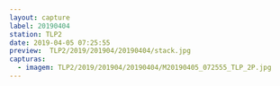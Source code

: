 ```yaml
---
layout: capture
label: 20190404
station: TLP2
date: 2019-04-05 07:25:55
preview:  TLP2/2019/201904/20190404/stack.jpg
capturas:
  - imagem: TLP2/2019/201904/20190404/M20190405_072555_TLP_2P.jpg
---
```

